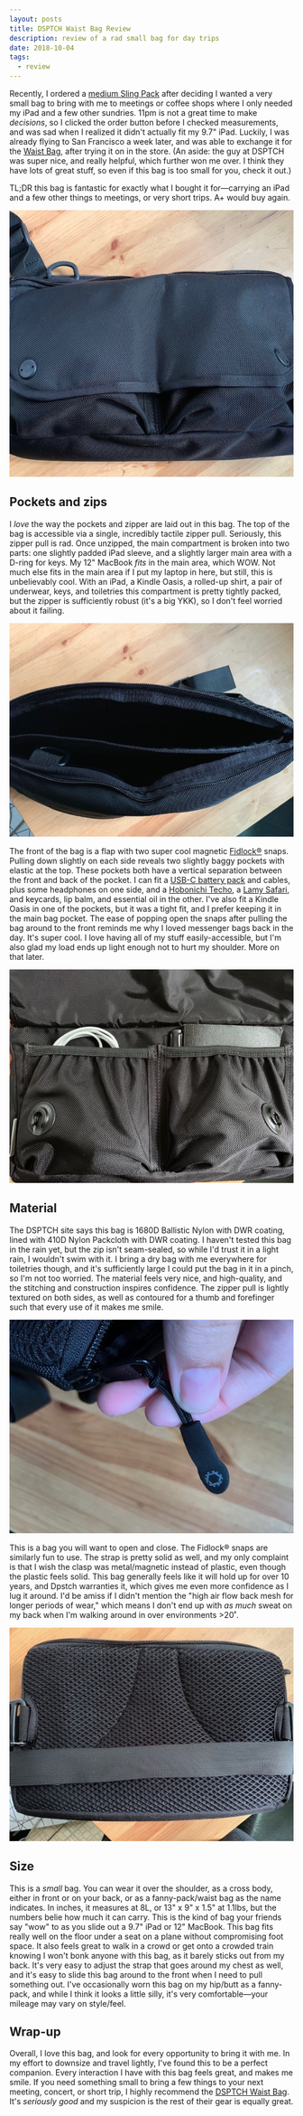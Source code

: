 ```yaml
---
layout: posts
title: DSPTCH Waist Bag Review
description: review of a rad small bag for day trips
date: 2018-10-04
tags:
  - review
---
```


Recently, I ordered a [medium Sling Pack](https://www.dsptch.com/collections/packs/products/sling-pouch-medium) after deciding I wanted a very small bag to bring with me to meetings or coffee shops where I only needed my iPad and a few other sundries. 11pm is not a great time to make _decisions_, so I clicked the order button before I checked measurements, and was sad when I realized it didn't actually fit my 9.7" iPad. Luckily, I was already flying to San Francisco a week later, and was able to exchange it for the [Waist Bag](https://www.dsptch.com/products/waist-bag-black), after trying it on in the store. (An aside: the guy at DSPTCH was super nice, and really helpful, which further won me over. I think they have lots of great stuff, so even if this bag is too small for you, check it out.)

TL;DR this bag is fantastic for exactly what I bought it for—carrying an iPad and a few other things to meetings, or very short trips. A+ would buy again.

![Front](/photos/wb_front.jpeg)

## Pockets and zips

I _love_ the way the pockets and zipper are laid out in this bag. The top of the bag is accessible via a single, incredibly tactile zipper pull. Seriously, this zipper pull is rad. Once unzipped, the main compartment is broken into two parts: one slightly padded iPad sleeve, and a slightly larger main area with a D-ring for keys. My 12" MacBook _fits_ in the main area, which WOW. Not much else fits in the main area if I put my laptop in here, but still, this is unbelievably cool. With an iPad, a Kindle Oasis, a rolled-up shirt, a pair of underwear, keys, and toiletries this compartment is pretty tightly packed, but the zipper is sufficiently robust (it's a big YKK), so I don't feel worried about it failing.

![Main](/photos/wb_main.jpeg)

The front of the bag is a flap with two super cool magnetic [Fidlock®](http://www.fidlock.com/en/fasteners/snap.html) snaps. Pulling down slightly on each side reveals two slightly baggy pockets with elastic at the top. These pockets both have a vertical separation between the front and back of the pocket. I can fit a [USB-C battery pack](https://www.anker.com/products/variant/powercore-13000-c/A1216011) and cables, plus some headphones on one side, and a [Hobonichi Techo](https://www.1101.com/store/techo/en/), a [Lamy Safari](https://www.jetpens.com/LAMY-Safari-Fountain-Pen-Charcoal-Black-Fine-Nib/pd/5075?gclid=EAIaIQobChMImKKypcvt3QIVhWB-Ch2pAQarEAQYAiABEgKbO_D_BwE), and keycards, lip balm, and essential oil in the other. I've also fit a Kindle Oasis in one of the pockets, but it was a tight fit, and I prefer keeping it in the main bag pocket. The ease of popping open the snaps after pulling the bag around to the front reminds me why I loved messenger bags back in the day. It's super cool. I love having all of my stuff easily-accessible, but I'm also glad my load ends up light enough not to hurt my shoulder. More on that later.

![Pockets](/photos/wb_pockets.jpeg)

## Material

The DSPTCH site says this bag is 1680D Ballistic Nylon with DWR coating, lined with 410D Nylon Packcloth with DWR coating. I haven't tested this bag in the rain yet, but the zip isn't seam-sealed, so while I'd trust it in a light rain, I wouldn't swim with it. I bring a dry bag with me everywhere for toiletries though, and it's sufficiently large I could put the bag in it in a pinch, so I'm not too worried. The material feels very nice, and high-quality, and the stitching and construction inspires confidence. The zipper pull is lightly textured on both sides, as well as contoured for a thumb and forefinger such that every use of it makes me smile.

![Main](/photos/wb_zip.jpeg)

This is a bag you will want to open and close. The Fidlock® snaps are similarly fun to use. The strap is pretty solid as well, and my only complaint is that I wish the clasp was metal/magnetic instead of plastic, even though the plastic feels solid. This bag generally feels like it will hold up for over 10 years, and Dpstch warranties it, which gives me even more confidence as I lug it around. I'd be amiss if I didn't mention the "high air flow back mesh for longer periods of wear," which means I don't end up with _as much_ sweat on my back when I'm walking around in over environments >20˚.

![Back](/photos/wb_back.jpeg)

## Size

This is a _small_ bag. You can wear it over the shoulder, as a cross body, either in front or on your back, or as a fanny-pack/waist bag as the name indicates. In inches, it measures at 8L, or 13" x 9" x 1.5" at 1.1lbs, but the numbers belie how much it can carry. This is the kind of bag your friends say "wow" to as you slide out a 9.7" iPad or 12" MacBook. This bag fits really well on the floor under a seat on a plane without compromising foot space. It also feels great to walk in a crowd or get onto a crowded train knowing I won't bonk anyone with this bag, as it barely sticks out from my back. It's very easy to adjust the strap that goes around my chest as well, and it's easy to slide this bag around to the front when I need to pull something out. I've occasionally worn this bag on my hip/butt as a fanny-pack, and while I think it looks a little silly, it's very comfortable—your mileage may vary on style/feel.

## Wrap-up

Overall, I love this bag, and look for every opportunity to bring it with me. In my effort to downsize and travel lightly, I've found this to be a perfect companion. Every interaction I have with this bag feels great, and makes me smile. If you need something small to bring a few things to your next meeting, concert, or short trip, I highly recommend the [DSPTCH Waist Bag](https://www.dsptch.com/products/waist-bag-black). It's _seriously good_ and my suspicion is the rest of their gear is equally great.
